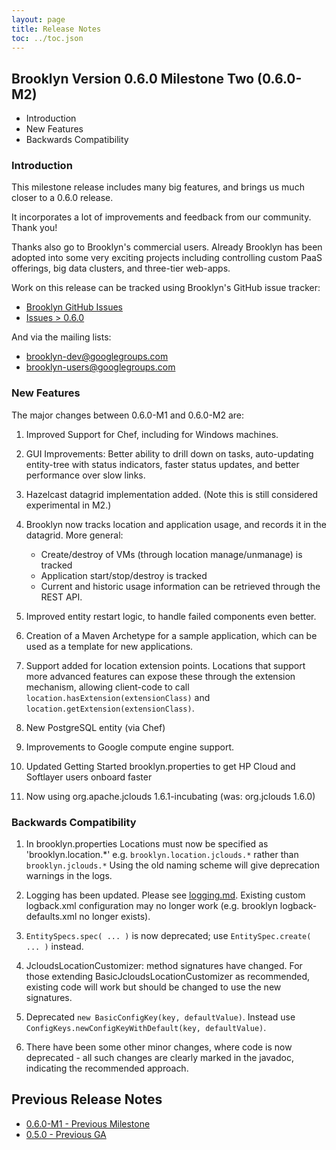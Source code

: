 ```yaml
---
layout: page
title: Release Notes
toc: ../toc.json
---
```


## Brooklyn Version 0.6.0 Milestone Two (0.6.0-M2)

* Introduction
* New Features
* Backwards Compatibility

### Introduction

This milestone release includes many big features, and brings us much closer to a 0.6.0 release.

It incorporates a lot of improvements and feedback from our community. Thank you!

Thanks also go to Brooklyn's commercial users. Already Brooklyn has been adopted into some very exciting projects including controlling custom PaaS offerings, big data clusters, and three-tier web-apps.

Work on this release can be tracked using Brooklyn's GitHub issue tracker:
 
* [Brooklyn GitHub Issues](https://github.com/brooklyncentral/brooklyn/issues)
* [Issues > 0.6.0 ](https://github.com/brooklyncentral/brooklyn/issues?milestone=6)

And via the mailing lists:
 
* [brooklyn-dev@googlegroups.com](http://groups.google.com/group/brooklyn-dev)
* [brooklyn-users@googlegroups.com](http://groups.google.com/group/brooklyn-users)
 
### New Features

The major changes between 0.6.0-M1 and 0.6.0-M2 are:

1. Improved Support for Chef, including for Windows machines. 

1. GUI Improvements: Better ability to drill down on tasks, auto-updating entity-tree with status indicators, faster status updates, and better performance over slow links.

1. Hazelcast datagrid implementation added. (Note this is still considered experimental in M2.)

1. Brooklyn now tracks location and application usage, and records it in the datagrid. More general:
	* Create/destroy of VMs (through location manage/unmanage) is tracked
	* Application start/stop/destroy is tracked
	* Current and historic usage information can be retrieved through the REST API.

1. Improved entity restart logic, to handle failed components even better.

1. Creation of a Maven Archetype for a sample application, which can be used as a template for new applications.

1. Support added for location extension points. Locations that support more advanced features can expose these through the extension mechanism, allowing client-code to call `location.hasExtension(extensionClass)` and `location.getExtension(extensionClass)`.

1. New PostgreSQL entity (via Chef)

1. Improvements to Google compute engine support.

1. Updated Getting Started brooklyn.properties to get HP Cloud and Softlayer users onboard faster

1. Now using org.apache.jclouds 1.6.1-incubating (was: org.jclouds 1.6.0)


### Backwards Compatibility

1. In brooklyn.properties Locations must now be specified as 'brooklyn.location.*'  e.g. `brooklyn.location.jclouds.*` rather than `brooklyn.jclouds.*` Using the old naming scheme will give deprecation warnings in the logs.

1. Logging has been updated. Please see [logging.md]({{site.url}}/dev/tips/logging.html).  Existing custom logback.xml configuration may no longer work (e.g. brooklyn logback-defaults.xml no longer exists).

1. `EntitySpecs.spec( ... )` is now deprecated; use `EntitySpec.create( ... )` instead.

1. JcloudsLocationCustomizer: method signatures have changed. For those extending BasicJcloudsLocationCustomizer as recommended, existing code will work but should be changed to use the new signatures.

1. Deprecated `new BasicConfigKey(key, defaultValue)`. Instead use `ConfigKeys.newConfigKeyWithDefault(key, defaultValue)`.

1. There have been some other minor changes, where code is now deprecated - all such changes are clearly marked in the javadoc, indicating the recommended approach.



## Previous Release Notes

* [0.6.0-M1 - Previous Milestone](http://brooklyncentral.github.io/v/0.6.0-M1/start/release-notes.html) 
* [0.5.0 - Previous GA ](http://brooklyncentral.github.io/v/0.5.0/start/release-notes.html) 